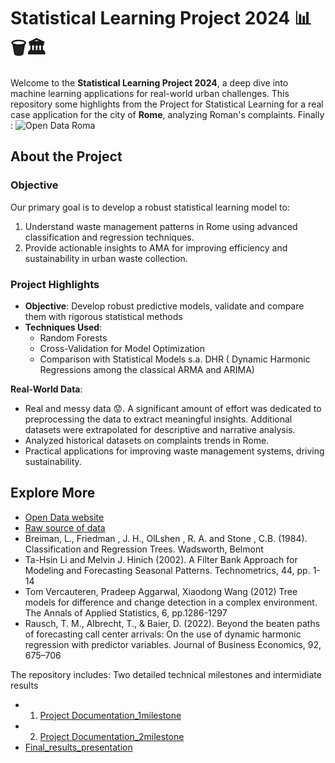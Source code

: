 # **Statistical Learning Project 2024** 📊🗑️🏛️

Welcome to the **Statistical Learning Project 2024**, a deep dive into machine learning applications for real-world urban challenges.
This repository some highlights from the Project for Statistical Learning for a real case application for the city of **Rome**, analyzing Roman's complaints.
Finally : ![Open Data Roma](https://www.ainewnormal.com/img/[4]-gm-fig1_bis.jpg)

## **About the Project**

### **Objective**
Our primary goal is to develop a robust statistical learning model to:
1. Understand waste management patterns in Rome using advanced classification and regression techniques.
2. Provide actionable insights to AMA for improving efficiency and sustainability in urban waste collection.

### Project Highlights

- **Objective**: Develop robust predictive models, validate and compare them with rigorous statistical methods
- **Techniques Used**:
  - Random Forests
  - Cross-Validation for Model Optimization
  - Comparison with Statistical Models s.a. DHR ( Dynamic Harmonic Regressions among the classical ARMA and ARIMA)

**Real-World Data**:
   - Real and messy data 😟. A significant amount of effort was dedicated to preprocessing the data to extract meaningful insights. Additional datasets were extrapolated for descriptive and narrative analysis. 
   - Analyzed historical datasets on complaints trends in Rome.
   - Practical applications for improving waste management systems, driving sustainability.

## **Explore More**
- [Open Data website](https://www.comune.roma.it/web/it/partecipa-portale-open-data.page)
- [Raw source of data](https://dati.comune.roma.it/catalog/dataset/crm2024)
- Breiman, L., Friedman , J. H., OlLshen , R. A. and Stone , C.B. (1984). Classification and Regression Trees. Wadsworth, Belmont
- Ta-Hsin Li and Melvin J. Hinich (2002). A Filter Bank Approach for Modeling and Forecasting Seasonal Patterns. Technometrics, 44, pp. 1-14
- Tom Vercauteren, Pradeep Aggarwal, Xiaodong Wang (2012) Tree models for difference and change detection in a complex environment. The Annals of Applied Statistics, 6, pp.1286-1297
- Rausch, T. M., Albrecht, T., & Baier, D. (2022). Beyond the beaten paths of forecasting call center arrivals: On the use of dynamic harmonic regression with predictor variables. Journal of Business Economics, 92, 675–706

The repository includes:
Two detailed technical milestones and intermidiate results
- 1. [Project Documentation_1milestone](https://github.com/marinazanoni/Improving-Urban-Living-Predictive-Modeling-of-Waste-Complaints-in-Rome/blob/main/SL2024---1st-milestone-1.html)
- 2. [Project Documentation_2milestone](https://github.com/marinazanoni/Improving-Urban-Living-Predictive-Modeling-of-Waste-Complaints-in-Rome/blob/main/SL2024---1st-milestone-2.html)
- [Final_results_presentation](https://github.com/marinazanoni/Improving-Urban-Living-Predictive-Modeling-of-Waste-Complaints-in-Rome/blob/main/SL%20Project%20Presentation%20(1).pptx)
